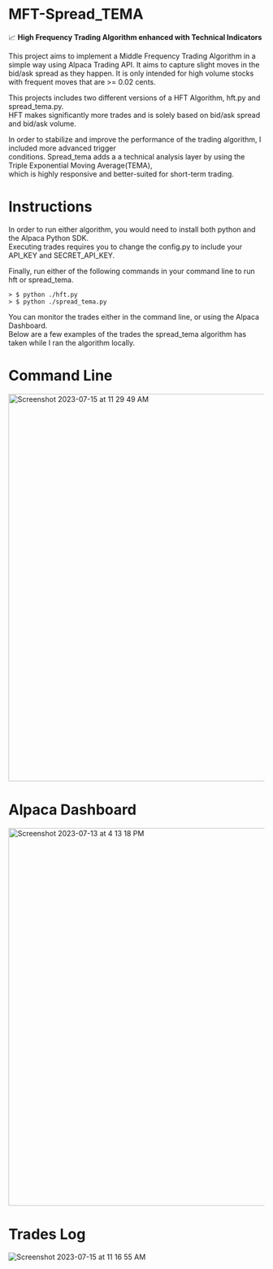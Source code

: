 # MFT-Spread_TEMA
📈 **High Frequency Trading Algorithm enhanced with Technical Indicators**

This project aims to implement a Middle Frequency Trading Algorithm in a simple way using Alpaca Trading API.
It aims to capture slight moves in the bid/ask spread as they happen. It is only intended for high volume
stocks with frequent moves that are >= 0.02 cents. <br/> 

This projects includes two different versions of a HFT Algorithm, hft.py and spread_tema.py. <br/>
HFT makes significantly more trades and is solely based on bid/ask spread and bid/ask volume. <br/>

In order to stabilize and improve the performance of the trading algorithm, I included more advanced trigger <br/>
conditions. Spread_tema adds a a technical analysis layer by using the Triple Exponential Moving Average(TEMA),<br/>
which is highly responsive and better-suited for short-term trading.<br/> 

# Instructions

In order to run either algorithm, you would need to install both python and the Alpaca Python SDK. <br /> 
Executing trades requires you to change the config.py to include your API_KEY and SECRET_API_KEY.<br />

Finally, run either of the following commands in your command line to run hft or spread_tema.

```
> $ python ./hft.py
> $ python ./spread_tema.py
```


You can monitor the trades either in the command line, or using the Alpaca Dashboard. <br /> 
Below are a few examples of the trades the spread_tema algorithm has taken while I ran the algorithm locally.

# Command Line 
<img width="762" alt="Screenshot 2023-07-15 at 11 29 49 AM" src="https://github.com/mbouzekri/HFT-Spread_TEMA/assets/106405634/6b76cc6b-7724-4a7b-9e15-124d29180a91">

# Alpaca Dashboard
<img width="743" alt="Screenshot 2023-07-13 at 4 13 18 PM" src="https://github.com/mbouzekri/HFT-Spread_TEMA/assets/106405634/4f4ad017-3bb8-4763-b458-bb07e00513cc">

# Trades Log
![Screenshot 2023-07-15 at 11 16 55 AM](https://github.com/mbouzekri/HFT-Spread_TEMA/assets/106405634/e474661f-8c24-434d-abd8-47f789c032e8)

